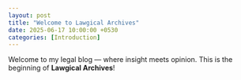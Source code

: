 ```yaml
---
layout: post
title: "Welcome to Lawgical Archives"
date: 2025-06-17 10:00:00 +0530
categories: [Introduction]
---
```

Welcome to my legal blog — where insight meets opinion.
This is the beginning of **Lawgical Archives**!
